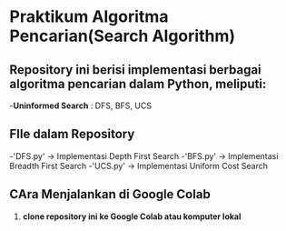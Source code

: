# Praktikum Algoritma Pencarian(Search Algorithm)
## Repository ini berisi implementasi berbagai algoritma pencarian dalam **Python**, meliputi:
-**Uninformed Search** : DFS, BFS, UCS

## FIle dalam Repository 
-'DFS.py' -> Implementasi Depth First Search
-'BFS.py' -> Implementasi Breadth First Search
-'UCS.py' -> Implementasi Uniform Cost Search

## CAra Menjalankan di Google Colab
1. **clone repository ini ke Google Colab atau komputer lokal**
